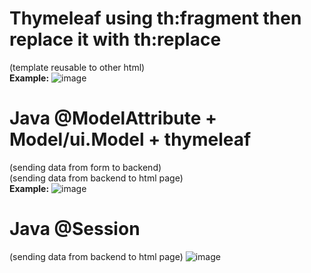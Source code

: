 # Thymeleaf using th:fragment then replace it with th:replace 
(template reusable to other html) <br>
	**Example:**
![image](https://github.com/user-attachments/assets/7a7475b7-fa14-4a27-83e6-ee1e852d2976)

# Java @ModelAttribute + Model/ui.Model + thymeleaf
(sending data from form to backend) <br>
(sending data from backend to html page) <br>
	**Example:**
![image](https://github.com/user-attachments/assets/75f9549f-2f5a-4373-9134-a8acc03ba8f8)

# Java @Session
(sending data from backend to html page)
![image](https://github.com/user-attachments/assets/8ca41c54-63a4-410c-8eaf-1b0d0da4c261)
